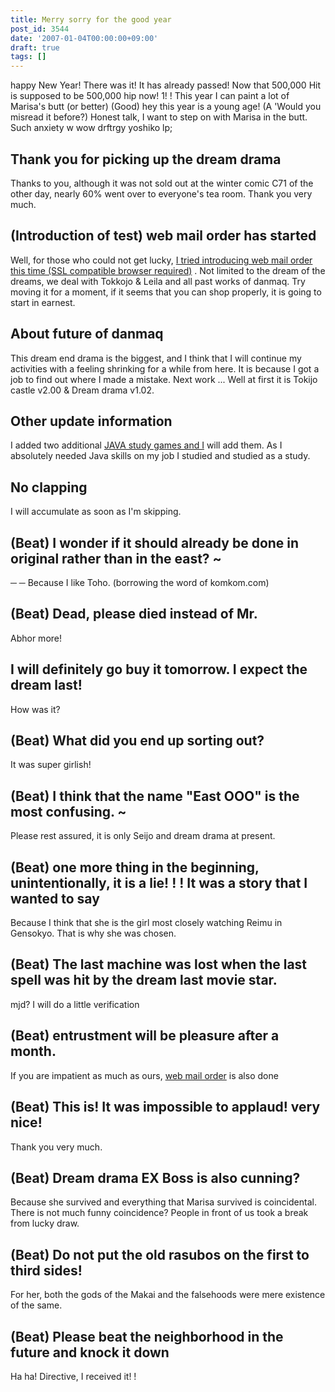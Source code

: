```yaml
---
title: Merry sorry for the good year
post_id: 3544
date: '2007-01-04T00:00:00+09:00'
draft: true
tags: []
---
```


happy New Year! There was it! It has already passed! Now that 500,000 Hit is supposed to be 500,000 hip now! 1! ! This year I can paint a lot of Marisa's butt (or better) (Good) hey this year is a young age! (A 'Would you misread it before?) Honest talk, I want to step on with Marisa in the butt. Such anxiety w wow drftrgy yoshiko lp;

## Thank you for picking up the dream drama

Thanks to you, although it was not sold out at the winter comic C71 of the other day, nearly 60% went over to everyone's tea room. Thank you very much.

## (Introduction of test) web mail order has started

Well, for those who could not get lucky, [I tried introducing web mail order this time (SSL compatible browser required)](http://e.danmaq.com/) . Not limited to the dream of the dreams, we deal with Tokkojo & Leila and all past works of danmaq. Try moving it for a moment, if it seems that you can shop properly, it is going to start in earnest.

## About future of danmaq

This dream end drama is the biggest, and I think that I will continue my activities with a feeling shrinking for a while from here. It is because I got a job to find out where I made a mistake. Next work ... Well at first it is Tokijo castle v2.00 & Dream drama v1.02.

## Other update information

I added two additional [JAVA study games and I](https://danmaq.com/category/products/apps?tag=java) will add them. As I absolutely needed Java skills on my job I studied and studied as a study.

## No clapping

I will accumulate as soon as I'm skipping.

## (Beat) I wonder if it should already be done in original rather than in the east? ~

─ ─ Because I like Toho. (borrowing the word of komkom.com)

## (Beat) Dead, please died instead of Mr.

Abhor more!

## I will definitely go buy it tomorrow. I expect the dream last!

How was it?

## (Beat) What did you end up sorting out?

It was super girlish!

## (Beat) I think that the name "East OOO" is the most confusing. ~

Please rest assured, it is only Seijo and dream drama at present.

## (Beat) one more thing in the beginning, unintentionally, it is a lie! ! ! It was a story that I wanted to say

Because I think that she is the girl most closely watching Reimu in Gensokyo. That is why she was chosen.

## (Beat) The last machine was lost when the last spell was hit by the dream last movie star.

mjd? I will do a little verification

## (Beat) entrustment will be pleasure after a month.

If you are impatient as much as ours, [web mail order](http://e.danmaq.com/) is also done

## (Beat) This is! It was impossible to applaud! very nice!

Thank you very much.

## (Beat) Dream drama EX Boss is also cunning?

Because she survived and everything that Marisa survived is coincidental. There is not much funny coincidence? People in front of us took a break from lucky draw.

## (Beat) Do not put the old rasubos on the first to third sides!

For her, both the gods of the Makai and the falsehoods were mere existence of the same.

## (Beat) Please beat the neighborhood in the future and knock it down

Ha ha! Directive, I received it! !
